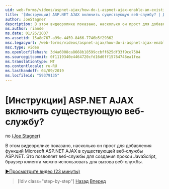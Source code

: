 ```yaml
---
uid: web-forms/videos/aspnet-ajax/how-do-i-aspnet-ajax-enable-an-existing-web-service
title: '[Инструкции] ASP.NET AJAX включить существующую веб-службу? | Документы Майкрософт'
author: JoeStagner
description: В этом видеоролике показано, насколько он прост для добавления функций Microsoft ASP.NET AJAX в существующей веб-службы ASP.NET. Это позволяет веб-службы "или" ген...
ms.author: riande
ms.date: 01/26/2007
ms.assetid: 15a8d767-a99e-4459-8466-7746b5f29362
msc.legacyurl: /web-forms/videos/aspnet-ajax/how-do-i-aspnet-ajax-enable-an-existing-web-service
msc.type: video
ms.openlocfilehash: 3d4a6008ca8668b18599ccbff625df33f9ce7504
ms.sourcegitcommit: 0f1119340e4464720cfd16d0ff15764746ea1fea
ms.translationtype: MT
ms.contentlocale: ru-RU
ms.lasthandoff: 04/09/2019
ms.locfileid: "59379135"
---
```

# <a name="how-do-i-aspnet-ajax-enable-an-existing-web-service"></a>[Инструкции] ASP.NET AJAX включить существующую веб-службу?

по [(Joe Stagner)](https://github.com/JoeStagner)

В этом видеоролике показано, насколько он прост для добавления функций Microsoft ASP.NET AJAX в существующей веб-службы ASP.NET. Это позволяет веб-службы для создания прокси JavaScript, браузер клиента можно использовать для вызова веб-службы.

[&#9654;Просмотрите видео (23 минуты)](https://channel9.msdn.com/Blogs/ASP-NET-Site-Videos/how-do-i-aspnet-ajax-enable-an-existing-web-service)

> [!div class="step-by-step"]
> [Назад](how-do-i-add-aspnet-ajax-features-to-an-existing-web-application.md)
> [Вперед](how-do-i-use-the-aspnet-ajax-client-library-controls.md)
